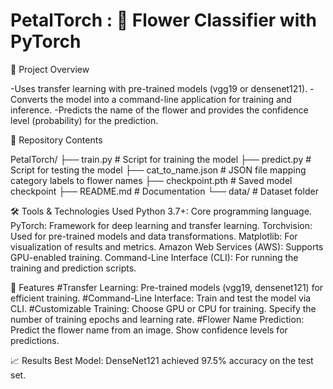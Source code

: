 # PetalTorch : 🌸 Flower Classifier with PyTorch

📖 Project Overview

-Uses transfer learning with pre-trained models (vgg19 or densenet121).
-Converts the model into a command-line application for training and inference.
-Predicts the name of the flower and provides the confidence level (probability) for the prediction.

📂 Repository Contents

PetalTorch/
├── train.py             # Script for training the model
├── predict.py           # Script for testing the model
├── cat_to_name.json     # JSON file mapping category labels to flower names
├── checkpoint.pth       # Saved model checkpoint
├── README.md            # Documentation
└── data/                # Dataset folder

🛠️ Tools & Technologies Used
Python 3.7+: Core programming language.
PyTorch: Framework for deep learning and transfer learning.
Torchvision: Used for pre-trained models and data transformations.
Matplotlib: For visualization of results and metrics.
Amazon Web Services (AWS): Supports GPU-enabled training.
Command-Line Interface (CLI): For running the training and prediction scripts.

🚀 Features
#Transfer Learning:
Pre-trained models (vgg19, densenet121) for efficient training.
#Command-Line Interface:
Train and test the model via CLI.
#Customizable Training:
Choose GPU or CPU for training.
Specify the number of training epochs and learning rate.
#Flower Name Prediction:
Predict the flower name from an image.
Show confidence levels for predictions.

📈 Results
Best Model: DenseNet121 achieved 97.5% accuracy on the test set.
